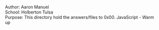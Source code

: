 Author: Aaron Manuel<br/>
School: Holberton Tulsa<br/>
Purpose: This directory hold the answers/files to 0x00. JavaScript - Warm up<br/>
